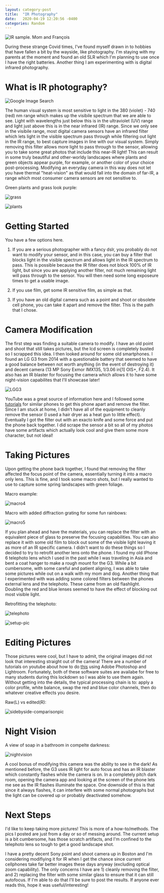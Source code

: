 ```yaml
---
layout: category-post
title:  "IR Photography"
date:   2020-04-19 12:20:56 -0400
categories: Random
---
```


![IR sample. Mom and François](/assets/ir/1.jpg)

During these strange Covid times, I've found myself drawn in to hobbies that have fallen a bit by the wayside, like photography. I'm staying with my parents at the moment and found an old SLR which I'm planning to use once I have the right batteries. Another thing I am experimenting with is digital infrared photography. 

# What is IR photography?

![Google Image Search](/assets/ir/screenshot.png)

The human visual system is most sensitive to light in the 380 (violet) - 740 (red) nm range which makes up the visibile spectrum that we are able to see. Light with wavelengths just below this is in the ultraviolet (UV) range and light just above this is in the near infrared (IR) range. Since we only see in the visibile range, most digital camera sensors have an infrared filter which lets light in the visible spectrum pass through while filtering out light in the IR range, to best capture images in line with our visual system. Simply removing this filter allows more light to pass through to the sensor, allowing you to take some great photos that include this near-IR light! This can result in some truly beautiful and other-worldy landscapes where plants and green objects appear purple, for example, or another color of your choice post-processing. Modifying an everyday camera in this way does not let you have thermal "heat-vision" as that would fall into the domain of far-IR, a range which most consumer camera sensors are not sensitive to.

Green plants and grass look purple:

![grass](/assets/ir/2.jpg)

![plants](/assets/ir/3.jpg)


# Getting Started

You have a few options here.

1) If you are a serious photographer with a fancy dslr, you probably do not want to modify your sensor, and in this case, you can buy a filter that blocks light in the visible spectrum and allows light in the IR spectrum to pass. This is possible because the IR filter does not block 100% of IR light, but since you are applying another filter, not much remaining light will pass through to the sensor. You will then need some long exposeure times to get a usable image.

2) If you use film, get some IR sensitive film, as simple as that.

3) If you have an old digital camera such as a point and shoot or obsolete cell phone, you can take it apart and remove the filter. This is the path that I chose.

# Camera Modification

The first step was finding a suitable camera to modify. I have an old point and shoot that still takes pictures, but the lcd screen is completely busted so I scrapped this idea. I then looked around for some old smartphones. I found an LG G3 from 2014 with a questionable battery that seemed to have a good balance between not worth anything (in the event of destroying it) and decent camera (13 MP Sony Exmor IMX135, 1/3.06 in[1] OIS+, F2.4). It also has an IR blaster for focusing the camera which allows it to have some night-vision capabilites that I'll showcase later!

![LGG3](/assets/ir/phone.jpg)

YouTube was a great source of information here and I followed some [tutorials](https://www.youtube.com/watch?v=aTo7g1O-2AE&t=449s) for similar phones to get this phone apart and remove the filter. Since I am stuck at home, I didn't have all of the equipment to cleanly remove the sensor (I used a hair dryer as a heat gun to little effect). Eventually I got the filter out with an exacto knife and some force and put the phone back together. I did scrape the sensor a bit so all of my photos have some artifacts which actually look cool and give them some more character, but not ideal!

# Taking Pictures

Upon getting the phone back together, I found that removing the filter affected the focus point of the camera, essentially turning it into a macro only lens. This is fine, and I took some macro shots, but I really wanted to use to capture some spring landscapes with green foliage.

Macro example:

![macro4](/assets/ir/4.jpg)

Macro with added diffraction grating for some fun rainbows:

![macro5](/assets/ir/5.jpg)


If you plan ahead and have the materials, you can replace the filter with an equivalent piece of glass to preserve the focusing capabilities. You can also replace it with some old film to block out some of the visible light leaving it as more of an IR specific camera. I didn't want to do these things so I decided to try to retrofit another lens onto the phone. I found my old IPhone 6 telephoto lens which I used in the past while I was traveling in Asia and bent a coat hanger to make a rough mount for the G3. While a bit cumbersome, with some careful and patient aligning, I was able to take some pictures while out on a walk with my mom and dog. Another thing that I experimented with was adding some colored filters between the phones external lens and the telephoto. These came from an old flashlight. Doubling the red and blue lenses seemed to have the effect of blocking out most visible light. 

Retrofitting the telephoto:

![telephoto](/assets/ir/telephoto.jpg)

![setup-pic](/assets/ir/setup-pic.jpg)


# Editing Pictures

Those pictures were cool, but I have to admit, the original images did not look that interesting straight out of the camera! There are a number of tutorials on youtube about how to do [this](https://www.youtube.com/watch?v=ZMPWtK8aZaw) using Adobe Photoshop and Lightroom. Fortunately, both of these software suites are availabe for free to many students during this lockdown so I was able to use them again. Without getting into the details, the typical processing chain is to: apply a color profile, white balance, swap the red and blue color channels, then do whatever creative effects you desire. 

Raw(L) vs edited(R):

![sidebyside-comparisonpic](/assets/ir/sidebyside.png)

# Night Vision

A view of soap in a bathroom in compelte darkness:

![nightvision](/assets/ir/nightvision.jpg)

A cool bonus of modifying this camera was the ability to see in the dark! As mentioned before, the G3 uses IR light for auto focus and has an IR blaster which constantly flashes while the camera is on. In a completely pitch dark room, opening the camera app and looking at the screen of the phone lets me see as the IR flashes illuminate the space. One downside of this is that since it always flashes, it can interfere with some normal photographs but the light can be covered up or probably deactivated somehow. 

# Next Steps

I'd like to keep taking more pictures! This is more of a how-to/methods. The pics I posted are just from a day or so of messing around. The current setup is a bit cumbersome, has those scratch artifacts, and I'm confined to the telephoto lens so tough to get a good landscape shot.

I have a pretty decent Sony point and shoot camera up in Boston and I'm considering modifiying it for IR when I get the chance since current cellphones take far better images these days anyway (excluding optical zoom capability). The only concerns I have are 1) cleanly removing the filter, and 2) replacing the filter with some similar glass to ensure that it can still autofocus. If I'm able to do that I'll be sure to post the results. If anyone ever reads this, hope it was useful/interesting!